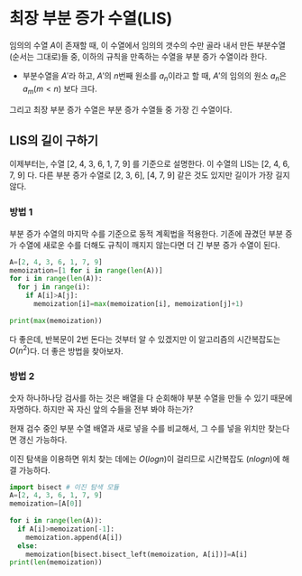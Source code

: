 # 최장 부분 증가 수열(LIS)

임의의 수열 $A$이 존재할 때, 이 수열에서 임의의 갯수의 수만 골라 내서 만든 부분수열(순서는 그대로)들 중, 이하의 규칙을 만족하는 수열을 부분 증가 수열이라 한다.

* 부분수열을 $A'$라 하고, $A'$의 $n$번째 원소를 $a_n$이라고 할 때, $A'$의 임의의 원소 $a_n$은 $a_m (m<n)$ 보다 크다.

그리고 최장 부분 증가 수열은 부분 증가 수열들 중 가장 긴 수열이다.

## LIS의 길이 구하기

이제부터는, 수열 [2, 4, 3, 6, 1, 7, 9] 를 기준으로 설명한다. 이 수열의 LIS는 [2, 4, 6, 7, 9] 다. 다른 부분 증가 수열로 [2, 3, 6], [4, 7, 9] 같은 것도 있지만 길이가 가장 길지 않다.

### 방법 1

부분 증가 수열의 마지막 수를 기준으로 동적 계획법을 적용한다. 기존에 끊겼던 부분 증가 수열에 새로운 수를 더해도 규칙이 깨지지 않는다면 더 긴 부분 증가 수열이 된다.

```python
A=[2, 4, 3, 6, 1, 7, 9]
memoization=[1 for i in range(len(A))]
for i in range(len(A)):
  for j in range(i):
    if A[i]>A[j]:
      memoization[i]=max(memoization[i], memoization[j]+1)
      
print(max(memoization))
```

다 좋은데, 반복문이 2번 돈다는 것부터 알 수 있겠지만 이 알고리즘의 시간복잡도는 $O(n^2)$다. 더 좋은 방법을 찾아보자.

### 방법 2

숫자 하나하나당 검사를 하는 것은 배열을 다 순회해야 부분 수열을 만들 수 있기 때문에 자명하다. 하지만 꼭 자신 앞의 수들을 전부 봐야 하는가?

현재 검수 중인 부분 수열 배열과 새로 넣을 수를 비교해서, 그 수를 넣을 위치만 찾는다면 갱신 가능하다.

이진 탐색을 이용하면 위치 찾는 데에는 $O(log n)$이 걸리므로 시간복잡도 $(n log n)$에 해결 가능하다.

```python
import bisect # 이진 탐색 모듈
A=[2, 4, 3, 6, 1, 7, 9]
memoization=[A[0]]
 
for i in range(len(A)):
  if A[i]>memoization[-1]:
    memoization.append(A[i])
  else:
    memoization[bisect.bisect_left(memoization, A[i])]=A[i]
print(len(memoization))
```
